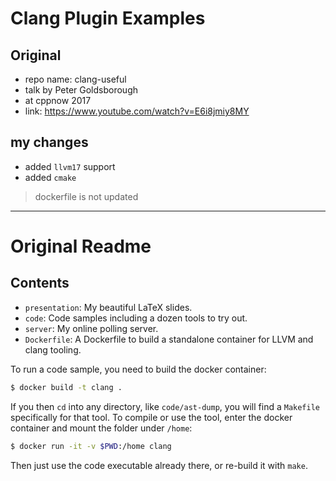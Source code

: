 # Clang Plugin Examples

## Original
- repo name: clang-useful
- talk by Peter Goldsborough
- at cppnow 2017
- link: https://www.youtube.com/watch?v=E6i8jmiy8MY

## my changes
- added `llvm17` support
- added `cmake`

> dockerfile is not updated

----

# Original Readme

## Contents

- `presentation`: My beautiful LaTeX slides.
- `code`: Code samples including a dozen tools to try out.
- `server`: My online polling server.
- `Dockerfile`: A Dockerfile to build a standalone container for LLVM and clang tooling.

To run a code sample, you need to build the docker container:

```sh
$ docker build -t clang .
```

If you then `cd` into any directory, like `code/ast-dump`, you will find a
`Makefile` specifically for that tool. To compile or use the tool, enter the
docker container and mount the folder under `/home`:

```sh
$ docker run -it -v $PWD:/home clang
```

Then just use the code executable already there, or re-build it with `make`.
